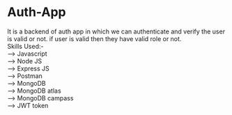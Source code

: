 # Auth-App
It is a backend of auth app in which we can authenticate and verify the user is valid or not. if user is valid then they have valid role or not. <br/>
Skills Used:- <br/>
--> Javascript <br/>
--> Node JS <br/>
--> Express JS <br/>
--> Postman <br/>
--> MongoDB <br/>
--> MongoDB atlas <br/>
--> MongoDB campass <br/>
--> JWT token <br/>
